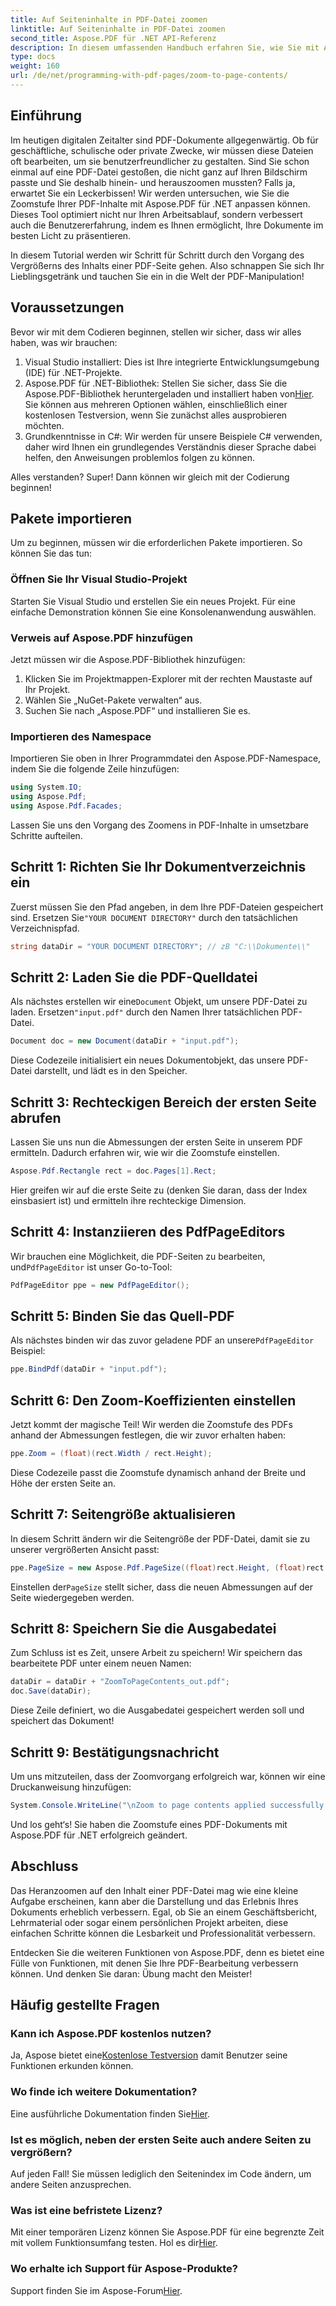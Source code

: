 ```yaml
---
title: Auf Seiteninhalte in PDF-Datei zoomen
linktitle: Auf Seiteninhalte in PDF-Datei zoomen
second_title: Aspose.PDF für .NET API-Referenz
description: In diesem umfassenden Handbuch erfahren Sie, wie Sie mit Aspose.PDF für .NET Seiteninhalte in PDF-Dateien vergrößern. Verbessern Sie Ihre PDF-Dokumente entsprechend Ihren spezifischen Anforderungen.
type: docs
weight: 160
url: /de/net/programming-with-pdf-pages/zoom-to-page-contents/
---
```

## Einführung

Im heutigen digitalen Zeitalter sind PDF-Dokumente allgegenwärtig. Ob für geschäftliche, schulische oder private Zwecke, wir müssen diese Dateien oft bearbeiten, um sie benutzerfreundlicher zu gestalten. Sind Sie schon einmal auf eine PDF-Datei gestoßen, die nicht ganz auf Ihren Bildschirm passte und Sie deshalb hinein- und herauszoomen mussten? Falls ja, erwartet Sie ein Leckerbissen! Wir werden untersuchen, wie Sie die Zoomstufe Ihrer PDF-Inhalte mit Aspose.PDF für .NET anpassen können. Dieses Tool optimiert nicht nur Ihren Arbeitsablauf, sondern verbessert auch die Benutzererfahrung, indem es Ihnen ermöglicht, Ihre Dokumente im besten Licht zu präsentieren.

In diesem Tutorial werden wir Schritt für Schritt durch den Vorgang des Vergrößerns des Inhalts einer PDF-Seite gehen. Also schnappen Sie sich Ihr Lieblingsgetränk und tauchen Sie ein in die Welt der PDF-Manipulation!

## Voraussetzungen

Bevor wir mit dem Codieren beginnen, stellen wir sicher, dass wir alles haben, was wir brauchen:

1. Visual Studio installiert: Dies ist Ihre integrierte Entwicklungsumgebung (IDE) für .NET-Projekte.
2.  Aspose.PDF für .NET-Bibliothek: Stellen Sie sicher, dass Sie die Aspose.PDF-Bibliothek heruntergeladen und installiert haben von[Hier](https://releases.aspose.com/pdf/net/). Sie können aus mehreren Optionen wählen, einschließlich einer kostenlosen Testversion, wenn Sie zunächst alles ausprobieren möchten.
3. Grundkenntnisse in C#: Wir werden für unsere Beispiele C# verwenden, daher wird Ihnen ein grundlegendes Verständnis dieser Sprache dabei helfen, den Anweisungen problemlos folgen zu können.

Alles verstanden? Super! Dann können wir gleich mit der Codierung beginnen!

## Pakete importieren

Um zu beginnen, müssen wir die erforderlichen Pakete importieren. So können Sie das tun:

### Öffnen Sie Ihr Visual Studio-Projekt

Starten Sie Visual Studio und erstellen Sie ein neues Projekt. Für eine einfache Demonstration können Sie eine Konsolenanwendung auswählen.

### Verweis auf Aspose.PDF hinzufügen

Jetzt müssen wir die Aspose.PDF-Bibliothek hinzufügen:

1. Klicken Sie im Projektmappen-Explorer mit der rechten Maustaste auf Ihr Projekt.
2. Wählen Sie „NuGet-Pakete verwalten“ aus.
3. Suchen Sie nach „Aspose.PDF“ und installieren Sie es.

### Importieren des Namespace

Importieren Sie oben in Ihrer Programmdatei den Aspose.PDF-Namespace, indem Sie die folgende Zeile hinzufügen:

```csharp
using System.IO;
using Aspose.Pdf;
using Aspose.Pdf.Facades;
```

Lassen Sie uns den Vorgang des Zoomens in PDF-Inhalte in umsetzbare Schritte aufteilen.

## Schritt 1: Richten Sie Ihr Dokumentverzeichnis ein

 Zuerst müssen Sie den Pfad angeben, in dem Ihre PDF-Dateien gespeichert sind. Ersetzen Sie`"YOUR DOCUMENT DIRECTORY"` durch den tatsächlichen Verzeichnispfad.

```csharp
string dataDir = "YOUR DOCUMENT DIRECTORY"; // zB "C:\\Dokumente\\"
```

## Schritt 2: Laden Sie die PDF-Quelldatei

 Als nächstes erstellen wir eine`Document` Objekt, um unsere PDF-Datei zu laden. Ersetzen`"input.pdf"` durch den Namen Ihrer tatsächlichen PDF-Datei.

```csharp
Document doc = new Document(dataDir + "input.pdf");
```

Diese Codezeile initialisiert ein neues Dokumentobjekt, das unsere PDF-Datei darstellt, und lädt es in den Speicher.

## Schritt 3: Rechteckigen Bereich der ersten Seite abrufen

Lassen Sie uns nun die Abmessungen der ersten Seite in unserem PDF ermitteln. Dadurch erfahren wir, wie wir die Zoomstufe einstellen. 

```csharp
Aspose.Pdf.Rectangle rect = doc.Pages[1].Rect;
```

Hier greifen wir auf die erste Seite zu (denken Sie daran, dass der Index einsbasiert ist) und ermitteln ihre rechteckige Dimension.

## Schritt 4: Instanziieren des PdfPageEditors

 Wir brauchen eine Möglichkeit, die PDF-Seiten zu bearbeiten, und`PdfPageEditor` ist unser Go-to-Tool:

```csharp
PdfPageEditor ppe = new PdfPageEditor();
```

## Schritt 5: Binden Sie das Quell-PDF

 Als nächstes binden wir das zuvor geladene PDF an unsere`PdfPageEditor` Beispiel:

```csharp
ppe.BindPdf(dataDir + "input.pdf");
```

## Schritt 6: Den Zoom-Koeffizienten einstellen

Jetzt kommt der magische Teil! Wir werden die Zoomstufe des PDFs anhand der Abmessungen festlegen, die wir zuvor erhalten haben:

```csharp
ppe.Zoom = (float)(rect.Width / rect.Height);
```

Diese Codezeile passt die Zoomstufe dynamisch anhand der Breite und Höhe der ersten Seite an.

## Schritt 7: Seitengröße aktualisieren

In diesem Schritt ändern wir die Seitengröße der PDF-Datei, damit sie zu unserer vergrößerten Ansicht passt:

```csharp
ppe.PageSize = new Aspose.Pdf.PageSize((float)rect.Height, (float)rect.Width);
```

 Einstellen der`PageSize` stellt sicher, dass die neuen Abmessungen auf der Seite wiedergegeben werden.

## Schritt 8: Speichern Sie die Ausgabedatei

Zum Schluss ist es Zeit, unsere Arbeit zu speichern! Wir speichern das bearbeitete PDF unter einem neuen Namen:

```csharp
dataDir = dataDir + "ZoomToPageContents_out.pdf";
doc.Save(dataDir);
```

Diese Zeile definiert, wo die Ausgabedatei gespeichert werden soll und speichert das Dokument!

## Schritt 9: Bestätigungsnachricht

Um uns mitzuteilen, dass der Zoomvorgang erfolgreich war, können wir eine Druckanweisung hinzufügen:

```csharp
System.Console.WriteLine("\nZoom to page contents applied successfully.\nFile saved at " + dataDir);
```

Und los geht‘s! Sie haben die Zoomstufe eines PDF-Dokuments mit Aspose.PDF für .NET erfolgreich geändert. 

## Abschluss

Das Heranzoomen auf den Inhalt einer PDF-Datei mag wie eine kleine Aufgabe erscheinen, kann aber die Darstellung und das Erlebnis Ihres Dokuments erheblich verbessern. Egal, ob Sie an einem Geschäftsbericht, Lehrmaterial oder sogar einem persönlichen Projekt arbeiten, diese einfachen Schritte können die Lesbarkeit und Professionalität verbessern.

Entdecken Sie die weiteren Funktionen von Aspose.PDF, denn es bietet eine Fülle von Funktionen, mit denen Sie Ihre PDF-Bearbeitung verbessern können. Und denken Sie daran: Übung macht den Meister!

## Häufig gestellte Fragen

### Kann ich Aspose.PDF kostenlos nutzen?
 Ja, Aspose bietet eine[Kostenlose Testversion](https://releases.aspose.com/) damit Benutzer seine Funktionen erkunden können.

### Wo finde ich weitere Dokumentation?
 Eine ausführliche Dokumentation finden Sie[Hier](https://reference.aspose.com/pdf/net/).

### Ist es möglich, neben der ersten Seite auch andere Seiten zu vergrößern?
Auf jeden Fall! Sie müssen lediglich den Seitenindex im Code ändern, um andere Seiten anzusprechen.

### Was ist eine befristete Lizenz?
Mit einer temporären Lizenz können Sie Aspose.PDF für eine begrenzte Zeit mit vollem Funktionsumfang testen. Hol es dir[Hier](https://purchase.aspose.com/temporary-license/).

### Wo erhalte ich Support für Aspose-Produkte?
 Support finden Sie im Aspose-Forum[Hier](https://forum.aspose.com/c/pdf/10).